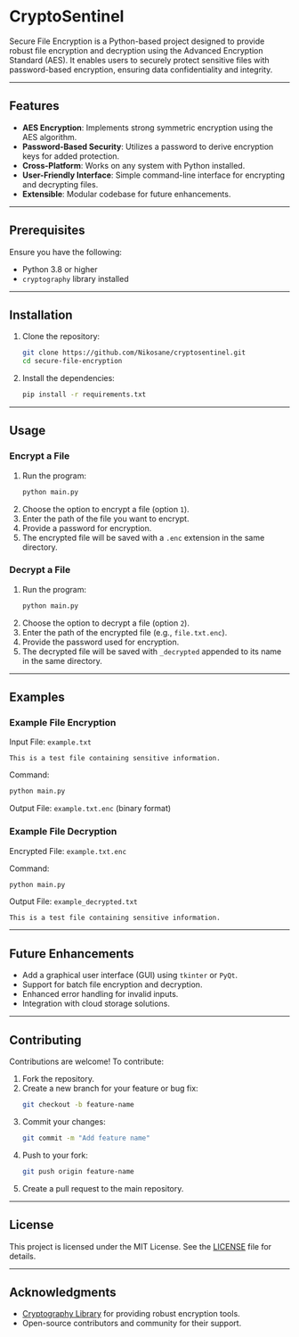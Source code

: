 # CryptoSentinel

Secure File Encryption is a Python-based project designed to provide robust file encryption and decryption using the Advanced Encryption Standard (AES). It enables users to securely protect sensitive files with password-based encryption, ensuring data confidentiality and integrity.

---

## Features

- **AES Encryption**: Implements strong symmetric encryption using the AES algorithm.
- **Password-Based Security**: Utilizes a password to derive encryption keys for added protection.
- **Cross-Platform**: Works on any system with Python installed.
- **User-Friendly Interface**: Simple command-line interface for encrypting and decrypting files.
- **Extensible**: Modular codebase for future enhancements.

---

## Prerequisites

Ensure you have the following:

- Python 3.8 or higher
- `cryptography` library installed

---

## Installation

1. Clone the repository:

   ```bash
   git clone https://github.com/Nikosane/cryptosentinel.git
   cd secure-file-encryption
   ```

2. Install the dependencies:

   ```bash
   pip install -r requirements.txt
   ```

---

## Usage

### Encrypt a File

1. Run the program:
   ```bash
   python main.py
   ```
2. Choose the option to encrypt a file (option `1`).
3. Enter the path of the file you want to encrypt.
4. Provide a password for encryption.
5. The encrypted file will be saved with a `.enc` extension in the same directory.

### Decrypt a File

1. Run the program:
   ```bash
   python main.py
   ```
2. Choose the option to decrypt a file (option `2`).
3. Enter the path of the encrypted file (e.g., `file.txt.enc`).
4. Provide the password used for encryption.
5. The decrypted file will be saved with `_decrypted` appended to its name in the same directory.

---

## Examples

### Example File Encryption

Input File: `example.txt`

```
This is a test file containing sensitive information.
```

Command:

```bash
python main.py
```

Output File: `example.txt.enc` (binary format)

### Example File Decryption

Encrypted File: `example.txt.enc`

Command:

```bash
python main.py
```

Output File: `example_decrypted.txt`

```
This is a test file containing sensitive information.
```

---

## Future Enhancements

- Add a graphical user interface (GUI) using `tkinter` or `PyQt`.
- Support for batch file encryption and decryption.
- Enhanced error handling for invalid inputs.
- Integration with cloud storage solutions.

---

## Contributing

Contributions are welcome! To contribute:

1. Fork the repository.
2. Create a new branch for your feature or bug fix:
   ```bash
   git checkout -b feature-name
   ```
3. Commit your changes:
   ```bash
   git commit -m "Add feature name"
   ```
4. Push to your fork:
   ```bash
   git push origin feature-name
   ```
5. Create a pull request to the main repository.

---

## License

This project is licensed under the MIT License. See the [LICENSE](LICENSE) file for details.

---

## Acknowledgments

- [Cryptography Library](https://cryptography.io/) for providing robust encryption tools.
- Open-source contributors and community for their support.
